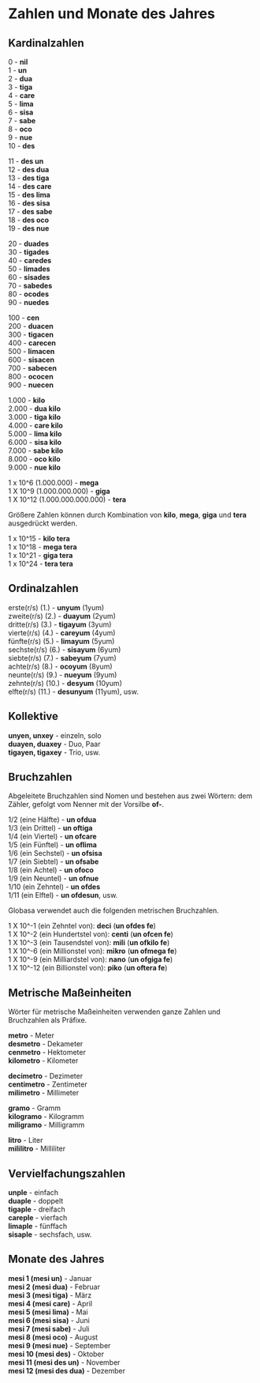 <h1>Zahlen und Monate des Jahres</h1>
<p>
</p>
<h2>Kardinalzahlen</h2>
<p>0 - <strong>nil</strong><br /> 1 - <strong>un</strong><br /> 2 - <strong>dua</strong><br /> 3 -
	<strong>tiga</strong><br /> 4 - <strong>care</strong><br /> 5 - <strong>lima</strong><br /> 6 -
	<strong>sisa</strong><br /> 7 - <strong>sabe</strong><br /> 8 - <strong>oco</strong><br /> 9 -
	<strong>nue</strong><br /> 10 - <strong>des</strong></p>
<p>11 - <strong>des un</strong><br /> 12 - <strong>des dua</strong><br /> 13 - <strong>des tiga</strong><br /> 14 -
	<strong>des care</strong><br /> 15 - <strong>des lima</strong><br /> 16 - <strong>des sisa</strong><br /> 17 -
	<strong>des sabe</strong><br /> 18 - <strong>des oco</strong><br /> 19 - <strong>des nue</strong></p>
<p>20 - <strong>duades</strong><br /> 30 - <strong>tigades</strong><br /> 40 - <strong>caredes</strong><br /> 50 -
	<strong>limades</strong><br /> 60 - <strong>sisades</strong><br /> 70 - <strong>sabedes</strong><br /> 80 -
	<strong>ocodes</strong><br /> 90 - <strong>nuedes</strong></p>
<p>100 - <strong>cen</strong><br /> 200 - <strong>duacen</strong><br /> 300 - <strong>tigacen</strong><br /> 400 -
	<strong>carecen</strong><br /> 500 - <strong>limacen</strong><br /> 600 - <strong>sisacen</strong><br /> 700 -
	<strong>sabecen</strong><br /> 800 - <strong>ococen</strong><br /> 900 - <strong>nuecen</strong></p>
<p>1.000 - <strong>kilo</strong><br /> 2.000 - <strong>dua kilo</strong><br /> 3.000 - <strong>tiga kilo</strong><br />
	4.000 - <strong>care kilo</strong><br /> 5.000 - <strong>lima kilo</strong><br /> 6.000 - <strong>sisa
		kilo</strong><br /> 7.000 - <strong>sabe kilo</strong><br /> 8.000 - <strong>oco kilo</strong><br /> 9.000 -
	<strong>nue kilo</strong></p>
<p>1 x 10^6 (1.000.000) - <strong>mega</strong><br /> 1 X 10^9 (1.000.000.000) - <strong>giga</strong><br /> 1 X 10^12
	(1.000.000.000.000) - <strong>tera</strong> </p>
<p>Größere Zahlen können durch Kombination von <strong>kilo</strong>, <strong>mega</strong>, <strong>giga</strong> und
	<strong>tera</strong> ausgedrückt werden.</p>
<p>1 x 10^15 - <strong>kilo tera</strong><br /> 1 x 10^18 - <strong>mega tera</strong><br /> 1 x 10^21 - <strong>giga
		tera</strong><br /> 1 x 10^24 - <strong>tera tera</strong> </p>
<h2>Ordinalzahlen</h2>
<p>erste(r/s) (1.) - <strong>unyum</strong> (1yum)<br /> zweite(r/s) (2.) - <strong>duayum</strong> (2yum)<br />
	dritte(r/s) (3.) - <strong>tigayum</strong> (3yum)<br /> vierte(r/s) (4.) - <strong>careyum</strong> (4yum)<br />
	fünfte(r/s) (5.) - <strong>limayum</strong> (5yum)<br /> sechste(r/s) (6.) - <strong>sisayum</strong> (6yum)<br />
	siebte(r/s) (7.) - <strong>sabeyum</strong> (7yum)<br /> achte(r/s) (8.) - <strong>ocoyum</strong> (8yum)<br />
	neunte(r/s) (9.) - <strong>nueyum</strong> (9yum)<br /> zehnte(r/s) (10.) - <strong>desyum</strong> (10yum)<br />
	elfte(r/s) (11.) - <strong>desunyum</strong> (11yum), usw.</p>
<h2>Kollektive</h2>
<p><strong>unyen, unxey</strong> - einzeln, solo<br />
	<strong>duayen, duaxey</strong> - Duo, Paar<br />
	<strong>tigayen, tigaxey</strong> - Trio, usw.
</p>
<h2>Bruchzahlen</h2>
<p>Abgeleitete Bruchzahlen sind Nomen und bestehen aus zwei Wörtern: dem Zähler, gefolgt vom Nenner mit der Vorsilbe
	<strong>of-</strong>.</p>
<p>1/2 (eine Hälfte) - <strong>un ofdua</strong><br /> 1/3 (ein Drittel) - <strong>un oftiga</strong><br /> 1/4 (ein
	Viertel) - <strong>un ofcare</strong><br /> 1/5 (ein Fünftel) - <strong>un oflima</strong><br /> 1/6 (ein Sechstel)
	- <strong>un ofsisa</strong><br /> 1/7 (ein Siebtel) - <strong>un ofsabe</strong><br /> 1/8 (ein Achtel) -
	<strong>un ofoco</strong><br /> 1/9 (ein Neuntel) - <strong>un ofnue</strong><br /> 1/10 (ein Zehntel) - <strong>un
		ofdes</strong><br /> 1/11 (ein Elftel) - <strong>un ofdesun</strong>, usw.</p>
<p>Globasa verwendet auch die folgenden metrischen Bruchzahlen. </p>
<p>1 X 10^-1 (ein Zehntel von): <strong>deci</strong> (<strong>un ofdes fe</strong>)<br /> 1 X 10^-2 (ein Hundertstel
	von): <strong>centi</strong> (<strong>un ofcen fe</strong>)<br /> 1 X 10^-3 (ein Tausendstel von):
	<strong>mili</strong> (<strong>un ofkilo fe</strong>)<br /> 1 X 10^-6 (ein Millionstel von): <strong>mikro</strong>
	(<strong>un ofmega fe</strong>)<br /> 1 X 10^-9 (ein Milliardstel von): <strong>nano</strong> (<strong>un ofgiga
		fe</strong>)<br /> 1 X 10^-12 (ein Billionstel von): <strong>piko</strong> (<strong>un oftera fe</strong>)</p>
<h2>Metrische Maßeinheiten</h2>
<p>Wörter für metrische Maßeinheiten verwenden ganze Zahlen und Bruchzahlen als Präfixe.</p>
<p><strong>metro</strong> - Meter<br />
	<strong>desmetro</strong> - Dekameter<br />
	<strong>cenmetro</strong> - Hektometer<br />
	<strong>kilometro</strong> - Kilometer
</p>
<p><strong>decimetro</strong> - Dezimeter<br />
	<strong>centimetro</strong> - Zentimeter<br />
	<strong>milimetro</strong> - Millimeter
</p>
<p><strong>gramo</strong> - Gramm<br />
	<strong>kilogramo</strong> - Kilogramm<br />
	<strong>miligramo</strong> - Milligramm
</p>
<p><strong>litro</strong> - Liter<br />
	<strong>mililitro</strong> - Milliliter
</p>
<h2>Vervielfachungszahlen</h2>
<p><strong>unple</strong> - einfach<br />
	<strong>duaple</strong> - doppelt<br />
	<strong>tigaple</strong> - dreifach<br />
	<strong>careple</strong> - vierfach<br />
	<strong>limaple</strong> - fünffach<br />
	<strong>sisaple</strong> - sechsfach, usw.
</p>
<h2>Monate des Jahres</h2>
<p><strong>mesi 1 (mesi un)</strong> - Januar<br />
	<strong>mesi 2 (mesi dua)</strong> - Februar<br />
	<strong>mesi 3 (mesi tiga)</strong> - März<br />
	<strong>mesi 4 (mesi care)</strong> - April<br />
	<strong>mesi 5 (mesi lima)</strong> - Mai<br />
	<strong>mesi 6 (mesi sisa)</strong> - Juni<br />
	<strong>mesi 7 (mesi sabe)</strong> - Juli<br />
	<strong>mesi 8 (mesi oco)</strong> - August<br />
	<strong>mesi 9 (mesi nue)</strong> - September<br />
	<strong>mesi 10 (mesi des)</strong> - Oktober<br />
	<strong>mesi 11 (mesi des un)</strong> - November<br />
	<strong>mesi 12 (mesi des dua)</strong> - Dezember
</p>
<p></p>
